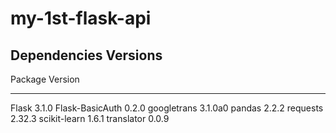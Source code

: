 ﻿# my-1st-flask-api

## Dependencies Versions

Package                   Version
------------------------- --------------
Flask                     3.1.0
Flask-BasicAuth           0.2.0
googletrans               3.1.0a0
pandas                    2.2.2
requests                  2.32.3
scikit-learn              1.6.1
translator                0.0.9
